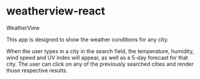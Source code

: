 # weatherview-react
WeatherView 

This app is designed to show the weather conditions for any city.

When the user types in a city in the search field, the temperature, humidity,
wind speed and UV index will appear, as well as a 5-day forecast for that city. 
The user can click on any of the previously searched cities and render those 
respective results. 